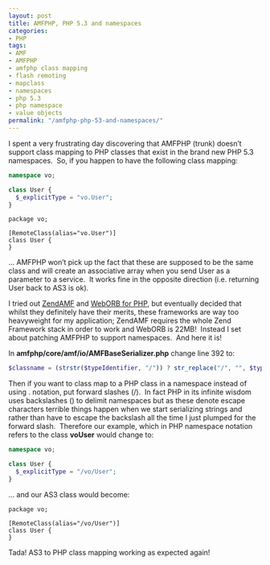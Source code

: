 ```yaml
---
layout: post
title: AMFPHP, PHP 5.3 and namespaces
categories:
- PHP
tags:
- AMF
- AMFPHP
- amfphp class mapping
- flash remoting
- mapclass
- namespaces
- php 5.3
- php namespace
- value objects
permalink: "/amfphp-php-53-and-namespaces/"
---
```


I spent a very frustrating day discovering that AMFPHP (trunk) doesn’t support class mapping to PHP classes that exist in the brand new PHP 5.3 namespaces.&#160; So, if you happen to have the following class mapping:

```php
namespace vo;

class User {
  $_explicitType = "vo.User";
}
```

```as3
package vo;

[RemoteClass(alias="vo.User")]
class User {
}
```

… AMFPHP won’t pick up the fact that these are supposed to be the same class and will create an associative array when you send User as a parameter to a service.&#160; It works fine in the opposite direction (i.e. returning User back to AS3 is ok).

I tried out [ZendAMF](http://framework.zend.com/download/amf) and [WebORB for PHP](http://www.themidnightcoders.com/products/weborb-for-php/overview.html), but eventually decided that whilst they definitely have their merits, these frameworks are way too heavyweight for my application; ZendAMF requires the whole Zend Framework stack in order to work and WebORB is 22MB!&#160; Instead I set about patching AMFPHP to support namespaces.&#160; And here it is!

In **amfphp/core/amf/io/AMFBaseSerializer.php** change line 392 to:

```php
$classname = (strstr($typeIdentifier, "/")) ? str_replace("/", "", $typeIdentifier) : substr($mappedClass, $lastPlace);
```

Then if you want to class map to a PHP class in a namespace instead of using . notation, put forward slashes (/).&#160; In fact PHP in its infinite wisdom uses backslashes () to delimit namespaces but as these denote escape characters terrible things happen when we start serializing strings and rather than have to escape the backslash all the time I just plumped for the forward slash.&#160; Therefore our example, which in PHP namespace notation refers to the class **voUser** would change to:

```php
namespace vo;

class User {
  $_explicitType = "/vo/User";
}
```

… and our AS3 class would become:

```as3
package vo;

[RemoteClass(alias="/vo/User")]
class User {
}
```

Tada! AS3 to PHP class mapping working as expected again!
